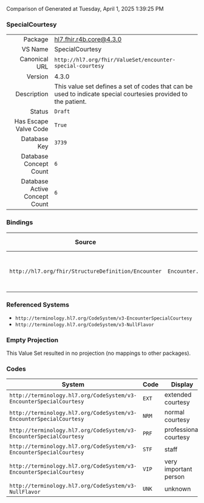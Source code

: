 Comparison of 
Generated at Tuesday, April 1, 2025 1:39:25 PM

### SpecialCourtesy

|      |     |
| ---: | --- |
| Package | hl7.fhir.r4b.core@4.3.0 |
| VS Name | SpecialCourtesy |
| Canonical URL | `http://hl7.org/fhir/ValueSet/encounter-special-courtesy` |
| Version | 4.3.0 |
| Description | This value set defines a set of codes that can be used to indicate special courtesies provided to the patient. |
| Status | `Draft` |
| Has Escape Valve Code | `True` |
| Database Key | `3739` |
| Database Concept Count | `6` |
| Database Active Concept Count | `6` |
### Bindings

| Source | Element | Binding | Strength | Element Short |
| ------ | ------- | ------- | -------- | ------------- |
| `http://hl7.org/fhir/StructureDefinition/Encounter` | `Encounter.hospitalization.specialCourtesy` | `http://hl7.org/fhir/ValueSet/encounter-special-courtesy` | `Preferred` | Special courtesies (VIP, board member) |

### Referenced Systems

* `http://terminology.hl7.org/CodeSystem/v3-EncounterSpecialCourtesy`
* `http://terminology.hl7.org/CodeSystem/v3-NullFlavor`
### Empty Projection

This Value Set resulted in no projection (no mappings to other packages).

### Codes

| System | Code | Display |
| ------ | ---- | ------- |
| `http://terminology.hl7.org/CodeSystem/v3-EncounterSpecialCourtesy` | `EXT` | extended courtesy |
| `http://terminology.hl7.org/CodeSystem/v3-EncounterSpecialCourtesy` | `NRM` | normal courtesy |
| `http://terminology.hl7.org/CodeSystem/v3-EncounterSpecialCourtesy` | `PRF` | professional courtesy |
| `http://terminology.hl7.org/CodeSystem/v3-EncounterSpecialCourtesy` | `STF` | staff |
| `http://terminology.hl7.org/CodeSystem/v3-EncounterSpecialCourtesy` | `VIP` | very important person |
| `http://terminology.hl7.org/CodeSystem/v3-NullFlavor` | `UNK` | unknown |
